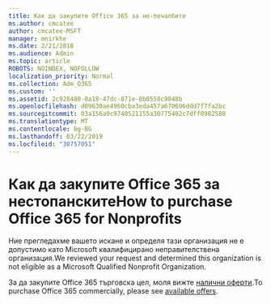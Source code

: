 ```yaml
---
title: Как да закупите Office 365 за не-печалбите
ms.author: cmcatee
author: cmcatee-MSFT
manager: mnirkhe
ms.date: 2/21/2018
ms.audience: Admin
ms.topic: article
ROBOTS: NOINDEX, NOFOLLOW
localization_priority: Normal
ms.collection: Adm_O365
ms.custom: ''
ms.assetid: 2c928480-0a18-47dc-871e-8b8558c9048b
ms.openlocfilehash: d09630ae4960cba3eda457a670696ddd7f7fa2bc
ms.sourcegitcommit: 03a156a9c9740521155a30775492c7dff0982588
ms.translationtype: MT
ms.contentlocale: bg-BG
ms.lasthandoff: 03/22/2019
ms.locfileid: "30757051"
---
```

# <a name="how-to-purchase-office-365-for-nonprofits"></a><span data-ttu-id="b6a0e-102">Как да закупите Office 365 за нестопанските</span><span class="sxs-lookup"><span data-stu-id="b6a0e-102">How to purchase Office 365 for Nonprofits</span></span>

<span data-ttu-id="b6a0e-103">Ние прегледахме вашето искане и определя тази организация не е допустимо като Microsoft квалифицирано неправителствена организация.</span><span class="sxs-lookup"><span data-stu-id="b6a0e-103">We reviewed your request and determined this organization is not eligible as a Microsoft Qualified Nonprofit Organization.</span></span>
  
<span data-ttu-id="b6a0e-104">За да закупите Office 365 търговска цел, моля вижте [налични оферти](https://portal.office.com/AdminPortal/Home).</span><span class="sxs-lookup"><span data-stu-id="b6a0e-104">To purchase Office 365 commercially, please see [available offers](https://portal.office.com/AdminPortal/Home).</span></span>
  


